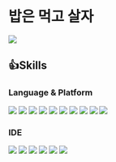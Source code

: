# 밥은 먹고 살자
<a href="https://hits.seeyoufarm.com"><img src="https://hits.seeyoufarm.com/api/count/incr/badge.svg?url=https%3A%2F%2Fgithub.com%2Ftomxoghks789&count_bg=%2379C83D&title_bg=%23555555&icon=&icon_color=%23E7E7E7&title=hits&edge_flat=false"/></a>

## 👍Skills
### Language & Platform
<img src="https://img.shields.io/badge/-Android-3DDC84?logo=android"> <img src="https://img.shields.io/badge/-Kotlin-0095D5?logo=kotlin"> <img src="https://img.shields.io/badge/-Java-007396?logo=java"> <img src="https://img.shields.io/badge/-Python-3776AB?logo=python"> <img src="https://img.shields.io/badge/-Keras-D00000?logo=keras"> <img src="https://img.shields.io/badge/-TensorFlow-FF6F00?logo=tensorflow"> <img src="https://img.shields.io/badge/-Arduino-00979D?logo=arduino">
<img src="https://img.shields.io/badge/-Raspberry Pi-A22846?logo=raspberrypi"> <img src="https://img.shields.io/badge/-Ubuntu-E95420?logo=ubuntu"> <img src="https://img.shields.io/badge/-C Sharp-239120?logo=csharp">

### IDE
<img src="https://img.shields.io/badge/-Android Studio-3DDC84?logo=androidstudio"> <img src="https://img.shields.io/badge/-Eclipse-2C2255?logo=eclipseide"> <img src="https://img.shields.io/badge/-Visual Studio-5C2D91?logo=visualstudio"> <img src="https://img.shields.io/badge/-Visual Studio Code-007ACC?logo=visualstudiocode">
<img src="https://img.shields.io/badge/-IntelliJ-000000?logo=intellijidea"> <img src="https://img.shields.io/badge/-Jupyter-F37626?logo=jupyter">
